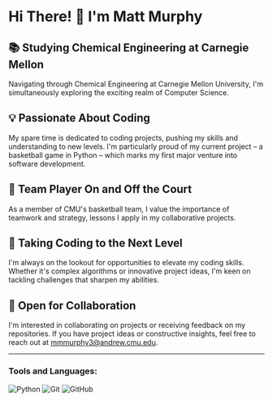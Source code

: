 # Hi There! 👋 I'm Matt Murphy

## 📚 Studying Chemical Engineering at Carnegie Mellon
Navigating through Chemical Engineering at Carnegie Mellon University, I'm simultaneously exploring the exciting realm of Computer Science.

## 💡 Passionate About Coding
My spare time is dedicated to coding projects, pushing my skills and understanding to new levels. I'm particularly proud of my current project – a basketball game in Python – which marks my first major venture into software development.

## 🏀 Team Player On and Off the Court
As a member of CMU's basketball team, I value the importance of teamwork and strategy, lessons I apply in my collaborative projects.

## 🌟 Taking Coding to the Next Level
I'm always on the lookout for opportunities to elevate my coding skills. Whether it's complex algorithms or innovative project ideas, I'm keen on tackling challenges that sharpen my abilities.

## 🤝 Open for Collaboration
I'm interested in collaborating on projects or receiving feedback on my repositories. If you have project ideas or constructive insights, feel free to reach out at [mmmurphy3@andrew.cmu.edu](mailto:myemail@example.com).

---

### Tools and Languages:
![Python](https://img.shields.io/badge/-Python-black?style=flat-square&logo=Python)
![Git](https://img.shields.io/badge/-Git-black?style=flat-square&logo=git)
![GitHub](https://img.shields.io/badge/-GitHub-181717?style=flat-square&logo=github)

